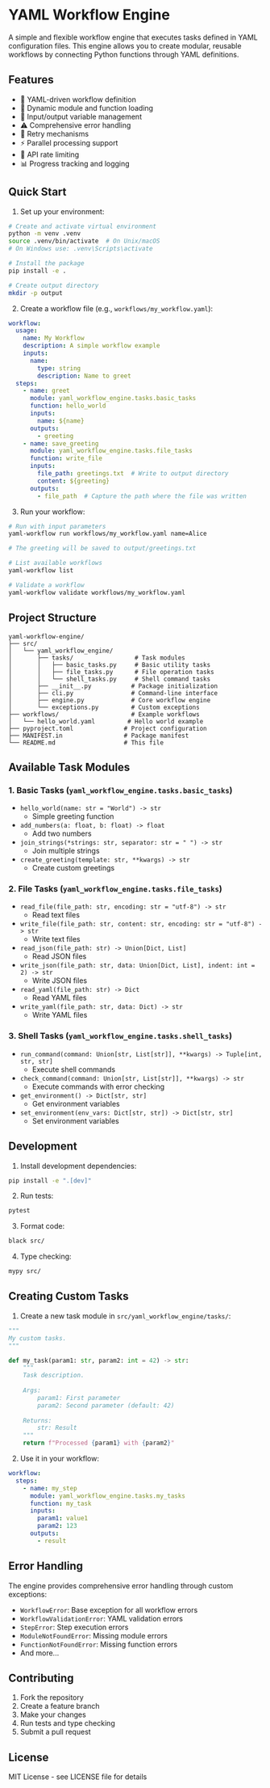# YAML Workflow Engine

A simple and flexible workflow engine that executes tasks defined in YAML configuration files. This engine allows you to create modular, reusable workflows by connecting Python functions through YAML definitions.

## Features

- 📝 YAML-driven workflow definition
- 🔌 Dynamic module and function loading
- 🔄 Input/output variable management
- ⚠️ Comprehensive error handling
- 🔁 Retry mechanisms
- ⚡ Parallel processing support
- 🚦 API rate limiting
- 📊 Progress tracking and logging

## Quick Start

1. Set up your environment:
```bash
# Create and activate virtual environment
python -m venv .venv
source .venv/bin/activate  # On Unix/macOS
# On Windows use: .venv\Scripts\activate

# Install the package
pip install -e .

# Create output directory
mkdir -p output
```

2. Create a workflow file (e.g., `workflows/my_workflow.yaml`):
```yaml
workflow:
  usage:
    name: My Workflow
    description: A simple workflow example
    inputs:
      name:
        type: string
        description: Name to greet
  steps:
    - name: greet
      module: yaml_workflow_engine.tasks.basic_tasks
      function: hello_world
      inputs:
        name: ${name}
      outputs:
        - greeting
    - name: save_greeting
      module: yaml_workflow_engine.tasks.file_tasks
      function: write_file
      inputs:
        file_path: greetings.txt  # Write to output directory
        content: ${greeting}
      outputs:
        - file_path  # Capture the path where the file was written
```

3. Run your workflow:
```bash
# Run with input parameters
yaml-workflow run workflows/my_workflow.yaml name=Alice

# The greeting will be saved to output/greetings.txt

# List available workflows
yaml-workflow list

# Validate a workflow
yaml-workflow validate workflows/my_workflow.yaml
```

## Project Structure

```
yaml-workflow-engine/
├── src/
│   └── yaml_workflow_engine/
│       ├── tasks/                 # Task modules
│       │   ├── basic_tasks.py     # Basic utility tasks
│       │   ├── file_tasks.py      # File operation tasks
│       │   └── shell_tasks.py     # Shell command tasks
│       ├── __init__.py           # Package initialization
│       ├── cli.py                # Command-line interface
│       ├── engine.py             # Core workflow engine
│       └── exceptions.py         # Custom exceptions
├── workflows/                    # Example workflows
│   └── hello_world.yaml         # Hello world example
├── pyproject.toml              # Project configuration
├── MANIFEST.in                 # Package manifest
└── README.md                   # This file
```

## Available Task Modules

### 1. Basic Tasks (`yaml_workflow_engine.tasks.basic_tasks`)
- `hello_world(name: str = "World") -> str`
  - Simple greeting function
- `add_numbers(a: float, b: float) -> float`
  - Add two numbers
- `join_strings(*strings: str, separator: str = " ") -> str`
  - Join multiple strings
- `create_greeting(template: str, **kwargs) -> str`
  - Create custom greetings

### 2. File Tasks (`yaml_workflow_engine.tasks.file_tasks`)
- `read_file(file_path: str, encoding: str = "utf-8") -> str`
  - Read text files
- `write_file(file_path: str, content: str, encoding: str = "utf-8") -> str`
  - Write text files
- `read_json(file_path: str) -> Union[Dict, List]`
  - Read JSON files
- `write_json(file_path: str, data: Union[Dict, List], indent: int = 2) -> str`
  - Write JSON files
- `read_yaml(file_path: str) -> Dict`
  - Read YAML files
- `write_yaml(file_path: str, data: Dict) -> str`
  - Write YAML files

### 3. Shell Tasks (`yaml_workflow_engine.tasks.shell_tasks`)
- `run_command(command: Union[str, List[str]], **kwargs) -> Tuple[int, str, str]`
  - Execute shell commands
- `check_command(command: Union[str, List[str]], **kwargs) -> str`
  - Execute commands with error checking
- `get_environment() -> Dict[str, str]`
  - Get environment variables
- `set_environment(env_vars: Dict[str, str]) -> Dict[str, str]`
  - Set environment variables

## Development

1. Install development dependencies:
```bash
pip install -e ".[dev]"
```

2. Run tests:
```bash
pytest
```

3. Format code:
```bash
black src/
```

4. Type checking:
```bash
mypy src/
```

## Creating Custom Tasks

1. Create a new task module in `src/yaml_workflow_engine/tasks/`:
```python
"""
My custom tasks.
"""

def my_task(param1: str, param2: int = 42) -> str:
    """
    Task description.
    
    Args:
        param1: First parameter
        param2: Second parameter (default: 42)
    
    Returns:
        str: Result
    """
    return f"Processed {param1} with {param2}"
```

2. Use it in your workflow:
```yaml
workflow:
  steps:
    - name: my_step
      module: yaml_workflow_engine.tasks.my_tasks
      function: my_task
      inputs:
        param1: value1
        param2: 123
      outputs:
        - result
```

## Error Handling

The engine provides comprehensive error handling through custom exceptions:

- `WorkflowError`: Base exception for all workflow errors
- `WorkflowValidationError`: YAML validation errors
- `StepError`: Step execution errors
- `ModuleNotFoundError`: Missing module errors
- `FunctionNotFoundError`: Missing function errors
- And more...

## Contributing

1. Fork the repository
2. Create a feature branch
3. Make your changes
4. Run tests and type checking
5. Submit a pull request

## License

MIT License - see LICENSE file for details